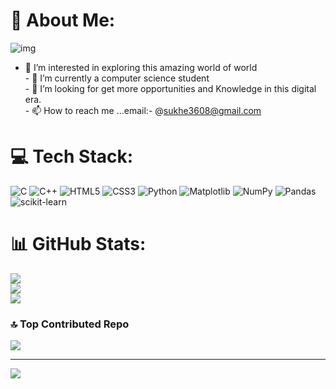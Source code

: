 # 💫 About Me:
![img](https://raw.githubusercontent.com/sukhe3608/sukhe3608/main/my_pic.png)
- 👀 I’m interested in exploring this amazing world of world<br>- 🌱 I’m currently a computer science student<br>- 💞️ I’m looking for get more opportunities and Knowledge in this digital era.<br>- 📫 How to reach me ...email:- @sukhe3608@gmail.com


# 💻 Tech Stack:
![C](https://img.shields.io/badge/c-%2300599C.svg?style=for-the-badge&logo=c&logoColor=white) ![C++](https://img.shields.io/badge/c++-%2300599C.svg?style=for-the-badge&logo=c%2B%2B&logoColor=white) ![HTML5](https://img.shields.io/badge/html5-%23E34F26.svg?style=for-the-badge&logo=html5&logoColor=white) ![CSS3](https://img.shields.io/badge/css3-%231572B6.svg?style=for-the-badge&logo=css3&logoColor=white) ![Python](https://img.shields.io/badge/python-3670A0?style=for-the-badge&logo=python&logoColor=ffdd54) ![Matplotlib](https://img.shields.io/badge/Matplotlib-%23ffffff.svg?style=for-the-badge&logo=Matplotlib&logoColor=black) ![NumPy](https://img.shields.io/badge/numpy-%23013243.svg?style=for-the-badge&logo=numpy&logoColor=white) ![Pandas](https://img.shields.io/badge/pandas-%23150458.svg?style=for-the-badge&logo=pandas&logoColor=white) ![scikit-learn](https://img.shields.io/badge/scikit--learn-%23F7931E.svg?style=for-the-badge&logo=scikit-learn&logoColor=white)
# 📊 GitHub Stats:
![](https://github-readme-stats.vercel.app/api?username=sukhe3608&theme=dark&hide_border=false&include_all_commits=false&count_private=false)<br/>
![](https://github-readme-streak-stats.herokuapp.com/?user=sukhe3608&theme=dark&hide_border=false)<br/>
![](https://github-readme-stats.vercel.app/api/top-langs/?username=sukhe3608&theme=dark&hide_border=false&include_all_commits=false&count_private=false&layout=compact)

### 🔝 Top Contributed Repo
![](https://github-contributor-stats.vercel.app/api?username=sukhe3608&limit=5&theme=dark&combine_all_yearly_contributions=true)

---
[![](https://visitcount.itsvg.in/api?id=sukhe3608&icon=0&color=0)](https://visitcount.itsvg.in)

<!-- Proudly created with GPRM ( https://gprm.itsvg.in ) -->
